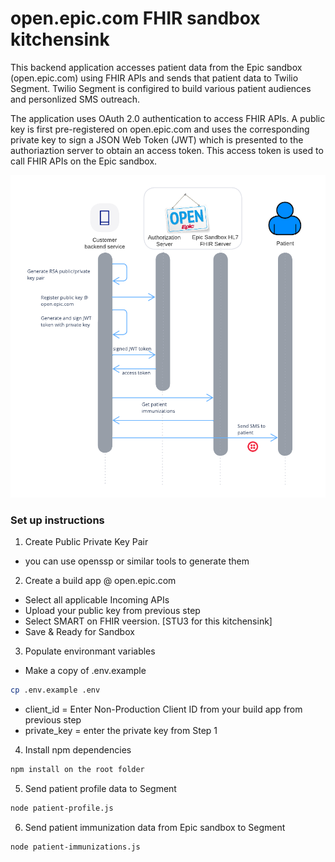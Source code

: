 # open.epic.com FHIR sandbox kitchensink


This backend application accesses patient data from the Epic sandbox (open.epic.com) using FHIR APIs and sends that patient data to Twilio Segment. Twilio Segment is configired to build various patient audiences and personlized SMS outreach. 

The application uses OAuth 2.0 authentication to access FHIR APIs.  A public key is first pre-registered on open.epic.com and uses the corresponding private key to sign a JSON Web Token (JWT) which is presented to the authoriaztion server to obtain an access token. This access token is used to call FHIR APIs on the Epic sandbox.

![Demo Flow](images/Epic_Sandbox_demo.png "Demo Flow")

### Set up instructions
1. Create Public Private Key Pair
* you can use openssp or similar tools to generate them

2. Create a build app @ open.epic.com
* Select all applicable Incoming APIs
* Upload your public key from previous step
* Select SMART on FHIR veersion. [STU3 for this kitchensink]
* Save & Ready for Sandbox

3. Populate environmant variables 
* Make a copy of .env.example 
```bash
cp .env.example .env
```
* client_id = Enter Non-Production Client ID from your build app from previous step
* private_key = enter the private key from Step 1

4. Install npm dependencies

```bash
npm install on the root folder
```

5. Send patient profile data to Segment

```bash
node patient-profile.js
```

6. Send patient immunization data from Epic sandbox to Segment

```bash
node patient-immunizations.js
```
